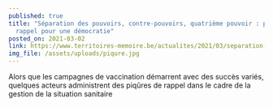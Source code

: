 ```yaml
---
published: true
title: "Séparation des pouvoirs, contre-pouvoirs, quatrième pouvoir : piqûres de
  rappel pour une démocratie"
posted_on: 2021-03-02
link: https://www.territoires-memoire.be/actualites/2021/03/separation-des-pouvoirs-contre-pouvoirs-quatrieme-pouvoir-piqures-de-rappel-pour-une-democratie/
img_file: /assets/uploads/piqure.jpg
---
```

Alors que les campagnes de vaccination démarrent avec des succès variés, quelques acteurs administrent des piqûres de rappel dans le cadre de la gestion de la situation sanitaire
